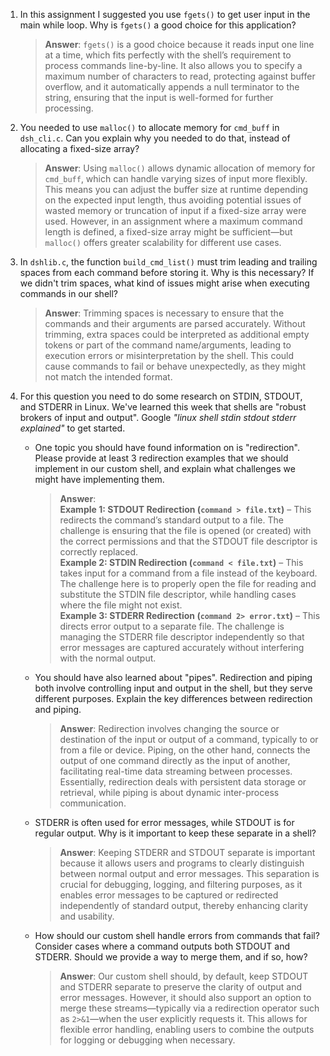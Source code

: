 1. In this assignment I suggested you use `fgets()` to get user input in the main while loop. Why is `fgets()` a good choice for this application?

   > **Answer**:  `fgets()` is a good choice because it reads input one line at a time, which fits perfectly with the shell’s requirement to process commands line-by-line. It also allows you to specify a maximum number of characters to read, protecting against buffer overflow, and it automatically appends a null terminator to the string, ensuring that the input is well-formed for further processing.

2. You needed to use `malloc()` to allocate memory for `cmd_buff` in `dsh_cli.c`. Can you explain why you needed to do that, instead of allocating a fixed-size array?

   > **Answer**:  Using `malloc()` allows dynamic allocation of memory for `cmd_buff`, which can handle varying sizes of input more flexibly. This means you can adjust the buffer size at runtime depending on the expected input length, thus avoiding potential issues of wasted memory or truncation of input if a fixed-size array were used. However, in an assignment where a maximum command length is defined, a fixed-size array might be sufficient—but `malloc()` offers greater scalability for different use cases.

3. In `dshlib.c`, the function `build_cmd_list()` must trim leading and trailing spaces from each command before storing it. Why is this necessary? If we didn't trim spaces, what kind of issues might arise when executing commands in our shell?

   > **Answer**:  Trimming spaces is necessary to ensure that the commands and their arguments are parsed accurately. Without trimming, extra spaces could be interpreted as additional empty tokens or part of the command name/arguments, leading to execution errors or misinterpretation by the shell. This could cause commands to fail or behave unexpectedly, as they might not match the intended format.

4. For this question you need to do some research on STDIN, STDOUT, and STDERR in Linux. We've learned this week that shells are "robust brokers of input and output". Google _"linux shell stdin stdout stderr explained"_ to get started.

   - One topic you should have found information on is "redirection". Please provide at least 3 redirection examples that we should implement in our custom shell, and explain what challenges we might have implementing them.

     > **Answer**:  
     > **Example 1: STDOUT Redirection (`command > file.txt`)** – This redirects the command’s standard output to a file. The challenge is ensuring that the file is opened (or created) with the correct permissions and that the STDOUT file descriptor is correctly replaced.  
     > **Example 2: STDIN Redirection (`command < file.txt`)** – This takes input for a command from a file instead of the keyboard. The challenge here is to properly open the file for reading and substitute the STDIN file descriptor, while handling cases where the file might not exist.  
     > **Example 3: STDERR Redirection (`command 2> error.txt`)** – This directs error output to a separate file. The challenge is managing the STDERR file descriptor independently so that error messages are captured accurately without interfering with the normal output.

   - You should have also learned about "pipes". Redirection and piping both involve controlling input and output in the shell, but they serve different purposes. Explain the key differences between redirection and piping.

     > **Answer**:  Redirection involves changing the source or destination of the input or output of a command, typically to or from a file or device. Piping, on the other hand, connects the output of one command directly as the input of another, facilitating real-time data streaming between processes. Essentially, redirection deals with persistent data storage or retrieval, while piping is about dynamic inter-process communication.

   - STDERR is often used for error messages, while STDOUT is for regular output. Why is it important to keep these separate in a shell?

     > **Answer**:  Keeping STDERR and STDOUT separate is important because it allows users and programs to clearly distinguish between normal output and error messages. This separation is crucial for debugging, logging, and filtering purposes, as it enables error messages to be captured or redirected independently of standard output, thereby enhancing clarity and usability.

   - How should our custom shell handle errors from commands that fail? Consider cases where a command outputs both STDOUT and STDERR. Should we provide a way to merge them, and if so, how?

     > **Answer**:  Our custom shell should, by default, keep STDOUT and STDERR separate to preserve the clarity of output and error messages. However, it should also support an option to merge these streams—typically via a redirection operator such as `2>&1`—when the user explicitly requests it. This allows for flexible error handling, enabling users to combine the outputs for logging or debugging when necessary.
